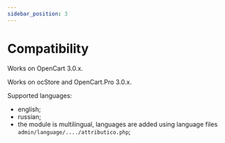 ```yaml
---
sidebar_position: 3
---
```


# Compatibility

Works on OpenCart 3.0.x.

Works on ocStore and OpenCart.Pro 3.0.x.

Supported languages:

- english;
- russian;
- the module is multilingual, languages are added using language files `admin/language/..../attributico.php`;
